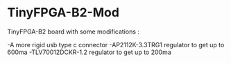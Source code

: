 # TinyFPGA-B2-Mod
TinyFPGA-B2 board with some modifications :

-A more rigid usb type c connector
-AP2112K-3.3TRG1 regulator to get up to 600ma
-TLV70012DCKR-1.2 regulator to get up to 200ma 
